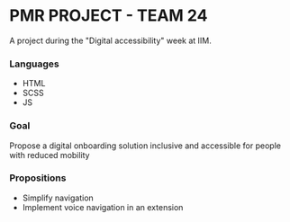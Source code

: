 # PMR PROJECT - TEAM 24

A project during the "Digital accessibility" week at IIM.

### Languages

- HTML
- SCSS
- JS

### Goal

Propose a digital onboarding solution inclusive and accessible for people with reduced mobility

### Propositions

- Simplify navigation
- Implement voice navigation in an extension
